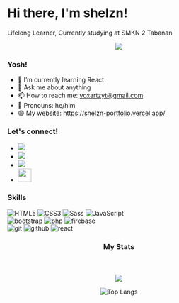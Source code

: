 # <strong>Hi there, I'm shelzn!</strong>
Lifelong Learner, Currently studying at SMKN 2 Tabanan <br>

<p align="center">
<img src="https://visitor-badge.laobi.icu/badge?page_id=abbyhendraprayoga" id="counter">
</p>

### <strong>Yosh!</strong>

- 🌱 I’m currently learning React
- 💬 Ask me about anything
- 📫 How to reach me: voxartzyt@gmail.com
- 💨 Pronouns: he/him
- 😄 My website: https://shelzn-portfolio.vercel.app/

### <strong>Let's connect!</strong>

- <a href="https://www.instagram.com/abbyhendraa_/"><img src="https://img.shields.io/badge/instagram%20@abbyhendraa_-DD2476?style=for-the-badge&logo=instagram&logoColor=white"/></a>
- <a href="https://www.youtube.com/@dizertkun"><img src="https://img.shields.io/badge/youtube%20@shelzn-FF0000?style=for-the-badge&logo=youtube&logoColor=white"/></a>
- <a href="https://x.com/zztryy"><img src="https://img.shields.io/badge/twitter%20@zztryy-0D95E8?style=for-the-badge&logo=twitter&logoColor=white"/></a>
- <a href="https://shelzn-portfolio.vercel.app"><img height="30px" src="https://img.shields.io/badge/My%20Website:%20shelznportfolio-8E2DE2?style=for-the-badge&logo=google%20chrome&logoColor=white"/></a>

### <strong>Skills</strong>

![HTML5](https://img.shields.io/badge/html%205-grey?style=for-the-badge&logo=html5&logoColor=white&labelColor=8E2DE2)
![CSS3](https://img.shields.io/badge/css%203-grey?style=for-the-badge&logo=css3&logoColor=white&labelColor=8E2DE2)
![Sass](https://img.shields.io/badge/sass-grey?style=for-the-badge&logo=sass&logoColor=white&labelColor=8E2DE2)
![JavaScript](https://img.shields.io/badge/-JavaScript-grey?style=for-the-badge&logo=javascript&logoColor=white&labelColor=8E2DE2)
<br>
![bootstrap](https://img.shields.io/badge/-bootstrap-grey?style=for-the-badge&logo=bootstrap&logoColor=white&labelColor=8E2DE2)
![php](https://img.shields.io/badge/-php-grey?style=for-the-badge&logo=php&logoColor=white&labelColor=8E2DE2)
![firebase](https://img.shields.io/badge/-firebase-grey?style=for-the-badge&logo=firebase&logoColor=white&labelColor=8E2DE2)
<br>
![git](https://img.shields.io/badge/-git-grey?style=for-the-badge&logo=git&logoColor=white&labelColor=8E2DE2)
![github](https://img.shields.io/badge/-github-grey?style=for-the-badge&logo=github&logoColor=white&labelColor=8E2DE2)
![react](https://img.shields.io/badge/-react-grey?style=for-the-badge&logo=react&logoColor=white&labelColor=8E2DE2)
<br>


### <p align="center"><strong>My Stats</strong></p><br>
<div align="center">
<img src="https://github-readme-stats.vercel.app/api?username=abbyhendraprayoga&show_icons=true&theme=radical&title_color=8E2DE2&text_color=fff&icon_color=8E2DE2">

![Top Langs](https://github-readme-stats.vercel.app/api/top-langs/?username=abbyhendraprayoga&theme=radical&title_color=8E2DE2&text_color=fff)
</div>


